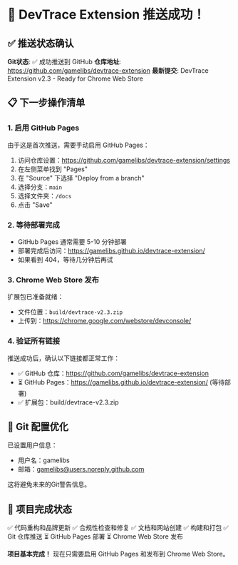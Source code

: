# 🎉 DevTrace Extension 推送成功！

## ✅ 推送状态确认

**Git状态**: ✅ 成功推送到 GitHub
**仓库地址**: https://github.com/gamelibs/devtrace-extension
**最新提交**: DevTrace Extension v2.3 - Ready for Chrome Web Store

## 📋 下一步操作清单

### 1. 启用 GitHub Pages
由于这是首次推送，需要手动启用 GitHub Pages：

1. 访问仓库设置：https://github.com/gamelibs/devtrace-extension/settings
2. 在左侧菜单找到 "Pages"
3. 在 "Source" 下选择 "Deploy from a branch"
4. 选择分支：`main`
5. 选择文件夹：`/docs`
6. 点击 "Save"

### 2. 等待部署完成
- GitHub Pages 通常需要 5-10 分钟部署
- 部署完成后访问：https://gamelibs.github.io/devtrace-extension/
- 如果看到 404，等待几分钟后再试

### 3. Chrome Web Store 发布
扩展包已准备就绪：
- 文件位置：`build/devtrace-v2.3.zip`
- 上传到：https://chrome.google.com/webstore/devconsole/

### 4. 验证所有链接
推送成功后，确认以下链接都正常工作：
- ✅ GitHub 仓库：https://github.com/gamelibs/devtrace-extension
- ⏳ GitHub Pages：https://gamelibs.github.io/devtrace-extension/ (等待部署)
- ✅ 扩展包：build/devtrace-v2.3.zip

## 🔧 Git 配置优化

已设置用户信息：
- 用户名：gamelibs
- 邮箱：gamelibs@users.noreply.github.com

这将避免未来的Git警告信息。

## 🚀 项目完成状态

✅ 代码重构和品牌更新
✅ 合规性检查和修复
✅ 文档和网站创建
✅ 构建和打包
✅ Git 仓库推送
⏳ GitHub Pages 部署
⏳ Chrome Web Store 发布

**项目基本完成！** 现在只需要启用 GitHub Pages 和发布到 Chrome Web Store。
